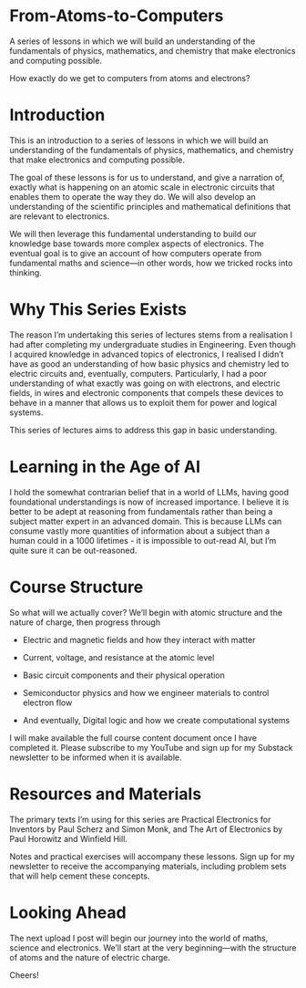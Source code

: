 # From-Atoms-to-Computers
A series of lessons in which we will build an understanding of the fundamentals of physics, mathematics, and chemistry that make electronics and computing possible.

How exactly do we get to computers from atoms and electrons?

# Introduction

This is an introduction to a series of lessons in which we will build an understanding of the fundamentals of physics, mathematics, and chemistry that make electronics and computing possible.

The goal of these lessons is for us to understand, and give a narration of, exactly what is happening on an atomic scale in electronic circuits that enables them to operate the way they do. We will also develop an understanding of the scientific principles and mathematical definitions that are relevant to electronics.

We will then leverage this fundamental understanding to build our knowledge base towards more complex aspects of electronics. The eventual goal is to give an account of how computers operate from fundamental maths and science—in other words, how we tricked rocks into thinking.

# Why This Series Exists

The reason I’m undertaking this series of lectures stems from a realisation I had after completing my undergraduate studies in Engineering. Even though I acquired knowledge in advanced topics of electronics, I realised I didn’t have as good an understanding of how basic physics and chemistry led to electric circuits and, eventually, computers. Particularly, I had a poor understanding of what exactly was going on with electrons, and electric fields, in wires and electronic components that compels these devices to behave in a manner that allows us to exploit them for power and logical systems.

This series of lectures aims to address this gap in basic understanding.

# Learning in the Age of AI

I hold the somewhat contrarian belief that in a world of LLMs, having good foundational understandings is now of increased importance. I believe it is better to be adept at reasoning from fundamentals rather than being a subject matter expert in an advanced domain. This is because LLMs can consume vastly more quantities of information about a subject than a human could in a 1000 lifetimes - it is impossible to out-read AI, but I’m quite sure it can be out-reasoned.

# Course Structure

So what will we actually cover? We’ll begin with atomic structure and the nature of charge, then progress through

- Electric and magnetic fields and how they interact with matter

- Current, voltage, and resistance at the atomic level

- Basic circuit components and their physical operation

- Semiconductor physics and how we engineer materials to control electron flow

- And eventually, Digital logic and how we create computational systems

I will make available the full course content document once I have completed it. Please subscribe to my YouTube and sign up for my Substack newsletter to be informed when it is available.

# Resources and Materials

The primary texts I’m using for this series are Practical Electronics for Inventors by Paul Scherz and Simon Monk, and The Art of Electronics by Paul Horowitz and Winfield Hill.


Notes and practical exercises will accompany these lessons. Sign up for my newsletter to receive the accompanying materials, including problem sets that will help cement these concepts.

# Looking Ahead

The next upload I post will begin our journey into the world of maths, science and electronics. We’ll start at the very beginning—with the structure of atoms and the nature of electric charge.

Cheers!
